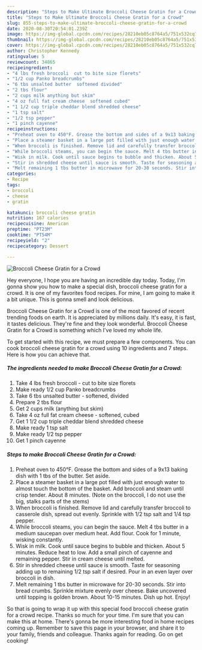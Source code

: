 ```yaml
---
description: "Steps to Make Ultimate Broccoli Cheese Gratin for a Crowd"
title: "Steps to Make Ultimate Broccoli Cheese Gratin for a Crowd"
slug: 855-steps-to-make-ultimate-broccoli-cheese-gratin-for-a-crowd
date: 2020-08-30T20:54:01.239Z
image: https://img-global.cpcdn.com/recipes/28210eb05c8764a5/751x532cq70/broccoli-cheese-gratin-for-a-crowd-recipe-main-photo.jpg
thumbnail: https://img-global.cpcdn.com/recipes/28210eb05c8764a5/751x532cq70/broccoli-cheese-gratin-for-a-crowd-recipe-main-photo.jpg
cover: https://img-global.cpcdn.com/recipes/28210eb05c8764a5/751x532cq70/broccoli-cheese-gratin-for-a-crowd-recipe-main-photo.jpg
author: Christopher Kennedy
ratingvalue: 5
reviewcount: 34865
recipeingredient:
- "4 lbs fresh broccoli  cut to bite size florets"
- "1/2 cup Panko breadcrumbs"
- "6 tbs unsalted butter  softened divided"
- "2 tbs flour"
- "2 cups milk anything but skim"
- "4 oz full fat cream cheese  softened cubed"
- "1 1/2 cup triple cheddar blend shredded cheese"
- "1 tsp salt"
- "1/2 tsp pepper"
- "1 pinch cayenne"
recipeinstructions:
- "Preheat oven to 450°F. Grease the bottom and sides of a 9x13 baking dish with 1 tbs of the butter. Set aside."
- "Place a steamer basket in a large pot filled with just enough water to almost touch the bottom of the basket. Add broccoli and steam until crisp tender. About 8 minutes. (Note on the broccoli, I do not use the big, stalks parts of the stems)"
- "When broccoli is finished. Remove lid and carefully transfer broccoli to casserole dish, spread out evenly. Sprinkle with 1/2 tsp salt and 1/4 tsp pepper."
- "While broccoli steams, you can begin the sauce. Melt 4 tbs butter in a medium saucepan over medium heat. Add flour. Cook for 1 minute, wisking constantly."
- "Wisk in milk. Cook until sauce begins to bubble and thicken. About 5 minutes. Reduce heat to low. Add a small pinch of cayenne and remaining pepper. Stir in cream cheese until melted."
- "Stir in shredded cheese until sauce is smooth. Taste for seasoning adding up to remaining 1/2 tsp salt if desired. Pour in an even layer over broccoli in dish."
- "Melt remaining 1 tbs butter in microwave for 20-30 seconds. Stir into bread crumbs. Sprinkle mixture evenly over cheese. Bake uncovered until topping is golden brown. About 10-15 minutes. Dish up hot. Enjoy!"
categories:
- Recipe
tags:
- broccoli
- cheese
- gratin

katakunci: broccoli cheese gratin 
nutrition: 167 calories
recipecuisine: American
preptime: "PT23M"
cooktime: "PT54M"
recipeyield: "2"
recipecategory: Dessert

---
```



![Broccoli Cheese Gratin for a Crowd](https://img-global.cpcdn.com/recipes/28210eb05c8764a5/751x532cq70/broccoli-cheese-gratin-for-a-crowd-recipe-main-photo.jpg)

Hey everyone, I hope you are having an incredible day today. Today, I'm gonna show you how to make a special dish, broccoli cheese gratin for a crowd. It is one of my favorites food recipes. For mine, I am going to make it a bit unique. This is gonna smell and look delicious.



Broccoli Cheese Gratin for a Crowd is one of the most favored of recent trending foods on earth. It is appreciated by millions daily. It's easy, it is fast, it tastes delicious. They're fine and they look wonderful. Broccoli Cheese Gratin for a Crowd is something which I've loved my whole life.


To get started with this recipe, we must prepare a few components. You can cook broccoli cheese gratin for a crowd using 10 ingredients and 7 steps. Here is how you can achieve that.

<!--inarticleads1-->

##### The ingredients needed to make Broccoli Cheese Gratin for a Crowd:

1. Take 4 lbs fresh broccoli - cut to bite size florets
1. Make ready 1/2 cup Panko breadcrumbs
1. Take 6 tbs unsalted butter - softened, divided
1. Prepare 2 tbs flour
1. Get 2 cups milk (anything but skim)
1. Take 4 oz full fat cream cheese - softened, cubed
1. Get 1 1/2 cup triple cheddar blend shredded cheese
1. Make ready 1 tsp salt
1. Make ready 1/2 tsp pepper
1. Get 1 pinch cayenne




<!--inarticleads2-->

##### Steps to make Broccoli Cheese Gratin for a Crowd:

1. Preheat oven to 450°F. Grease the bottom and sides of a 9x13 baking dish with 1 tbs of the butter. Set aside.
1. Place a steamer basket in a large pot filled with just enough water to almost touch the bottom of the basket. Add broccoli and steam until crisp tender. About 8 minutes. (Note on the broccoli, I do not use the big, stalks parts of the stems)
1. When broccoli is finished. Remove lid and carefully transfer broccoli to casserole dish, spread out evenly. Sprinkle with 1/2 tsp salt and 1/4 tsp pepper.
1. While broccoli steams, you can begin the sauce. Melt 4 tbs butter in a medium saucepan over medium heat. Add flour. Cook for 1 minute, wisking constantly.
1. Wisk in milk. Cook until sauce begins to bubble and thicken. About 5 minutes. Reduce heat to low. Add a small pinch of cayenne and remaining pepper. Stir in cream cheese until melted.
1. Stir in shredded cheese until sauce is smooth. Taste for seasoning adding up to remaining 1/2 tsp salt if desired. Pour in an even layer over broccoli in dish.
1. Melt remaining 1 tbs butter in microwave for 20-30 seconds. Stir into bread crumbs. Sprinkle mixture evenly over cheese. Bake uncovered until topping is golden brown. About 10-15 minutes. Dish up hot. Enjoy!




So that is going to wrap it up with this special food broccoli cheese gratin for a crowd recipe. Thanks so much for your time. I'm sure that you can make this at home. There's gonna be more interesting food in home recipes coming up. Remember to save this page in your browser, and share it to your family, friends and colleague. Thanks again for reading. Go on get cooking!
